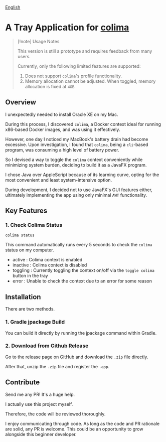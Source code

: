 [English](./docs/README.en.md)

# A Tray Application for [colima](https://github.com/abiosoft/colima)

> [!note] Usage Notes
>
> This version is still a prototype and requires feedback from many users.
>
> Currently, only the following limited features are supported:
>
> 1. Does not support `colima`'s profile functionality.
> 2. Memory allocation cannot be adjusted. When toggled, memory allocation is fixed at `4GB`.
>

## Overview

I unexpectedly needed to install Oracle XE on my Mac.

During this process, I discovered `colima`, a Docker context ideal for running x86-based Docker images, and was using it
effectively.

However, one day I noticed my MacBook's battery drain had become excessive. Upon investigation, I found that `colima`,
being a `cli`-based program, was consuming a high level of battery power.

So I devised a way to toggle the `colima` context conveniently while minimizing system burden, deciding to build it as a
JavaFX program.

I chose Java over AppleScript because of its learning curve, opting for the most convenient and least system-intensive
option.

During development, I decided not to use JavaFX's GUI features either, ultimately implementing the app using only
minimal `AWT` functionality.

## Key Features

### 1. Check Colima Status

```
colima status
```

This command automatically runs every 5 seconds to check the `colima` status on my computer.

- active : Colima context is enabled
- inactive : Colima context is disabled
- toggling : Currently toggling the context on/off via the `toggle colima` button in the tray
- error : Unable to check the context due to an error for some reason

## Installation

There are two methods.

### 1. Gradle jpackage Build

You can build it directly by running the jpackage command within Gradle.

### 2. Download from Github Release

Go to the release page on GitHub and download the `.zip` file directly.

After that, unzip the `.zip` file and register the `.app`.

## Contribute

Send me any PR! It's a huge help.

I actually use this project myself.

Therefore, the code will be reviewed thoroughly.

I enjoy communicating through code.
As long as the code and PR rationale are solid, any PR is welcome.
This could be an opportunity to grow alongside this beginner developer.